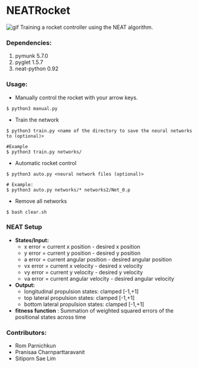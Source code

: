 # NEATRocket

![gif](https://github.com/ruke1ire/NEATRocket/blob/main/img/NEATRocketGif.gif "Thanos Snapper")
Training a rocket controller using the NEAT algorithm.

### Dependencies:

1. pymunk 5.7.0
2. pyglet 1.5.7
3. neat-python 0.92

### Usage:

- Manually control the rocket with your arrow keys.

```shell
$ python3 manual.py
```

- Train the network

```shell
$ python3 train.py <name of the directory to save the neural networks to (optional)>

#Example
$ python3 train.py networks/
```

- Automatic rocket control

```shell
$ python3 auto.py <neural network files (optional)> 

# Example:
$ python3 auto.py networks/* networks2/Net_0.p
```
- Remove all networks

```shell
$ bash clear.sh
```

### NEAT Setup

- **States/Input:**
    - x error = current x position - desired x position
    - y error = current y position - desired y position
    - a error = current angular position - desired angular position
    - vx error = current x velocity - desired x velocity
    - vy error = current y velocity - desired y velocity
    - va error = current angular velocity - desired angular velocity
- **Output:**
    - longitudinal propulsion states: clamped [-1,+1]
    - top lateral propulsion states: clamped [-1,+1]
    - bottom lateral propulsion states: clamped [-1,+1]
- **fitness function** : Summation of weighted squared errors of the positional states across time

### Contributors:

- Rom Parnichkun
- Pranisaa Charnparttaravanit
- Sitiporn Sae Lim

